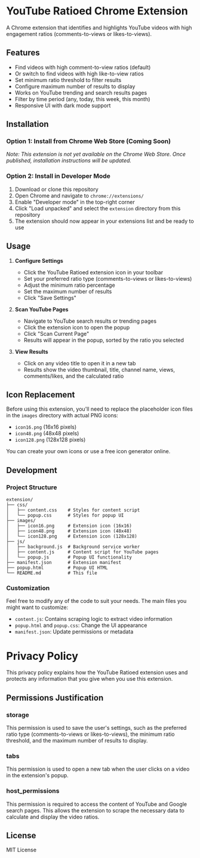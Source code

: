 # YouTube Ratioed Chrome Extension

A Chrome extension that identifies and highlights YouTube videos with high engagement ratios (comments-to-views or likes-to-views).

## Features

- Find videos with high comment-to-view ratios (default)
- Or switch to find videos with high like-to-view ratios
- Set minimum ratio threshold to filter results
- Configure maximum number of results to display
- Works on YouTube trending and search results pages
- Filter by time period (any, today, this week, this month)
- Responsive UI with dark mode support

## Installation

### Option 1: Install from Chrome Web Store (Coming Soon)

*Note: This extension is not yet available on the Chrome Web Store. Once published, installation instructions will be updated.*

### Option 2: Install in Developer Mode

1. Download or clone this repository
2. Open Chrome and navigate to `chrome://extensions/`
3. Enable "Developer mode" in the top-right corner
4. Click "Load unpacked" and select the `extension` directory from this repository
5. The extension should now appear in your extensions list and be ready to use

## Usage

1. **Configure Settings**
   - Click the YouTube Ratioed extension icon in your toolbar
   - Set your preferred ratio type (comments-to-views or likes-to-views)
   - Adjust the minimum ratio percentage
   - Set the maximum number of results
   - Click "Save Settings"

2. **Scan YouTube Pages**
   - Navigate to YouTube search results or trending pages
   - Click the extension icon to open the popup
   - Click "Scan Current Page"
   - Results will appear in the popup, sorted by the ratio you selected

3. **View Results**
   - Click on any video title to open it in a new tab
   - Results show the video thumbnail, title, channel name, views, comments/likes, and the calculated ratio

## Icon Replacement

Before using this extension, you'll need to replace the placeholder icon files in the `images` directory with actual PNG icons:

- `icon16.png` (16x16 pixels)
- `icon48.png` (48x48 pixels)
- `icon128.png` (128x128 pixels)

You can create your own icons or use a free icon generator online.

## Development

### Project Structure

```
extension/
├── css/
│   ├── content.css    # Styles for content script
│   └── popup.css      # Styles for popup UI
├── images/
│   ├── icon16.png     # Extension icon (16x16)
│   ├── icon48.png     # Extension icon (48x48)
│   └── icon128.png    # Extension icon (128x128)
├── js/
│   ├── background.js  # Background service worker
│   ├── content.js     # Content script for YouTube pages
│   └── popup.js       # Popup UI functionality
├── manifest.json      # Extension manifest
├── popup.html         # Popup UI HTML
└── README.md          # This file
```

### Customization

Feel free to modify any of the code to suit your needs. The main files you might want to customize:

- `content.js`: Contains scraping logic to extract video information
- `popup.html` and `popup.css`: Change the UI appearance
- `manifest.json`: Update permissions or metadata

# Privacy Policy

This privacy policy explains how the YouTube Ratioed extension uses and protects any information that you give when you use this extension.

## Permissions Justification

### storage

This permission is used to save the user's settings, such as the preferred ratio type (comments-to-views or likes-to-views), the minimum ratio threshold, and the maximum number of results to display.

### tabs

This permission is used to open a new tab when the user clicks on a video in the extension's popup.

### host_permissions

This permission is required to access the content of YouTube and Google search pages. This allows the extension to scrape the necessary data to calculate and display the video ratios.

## License

MIT License 
